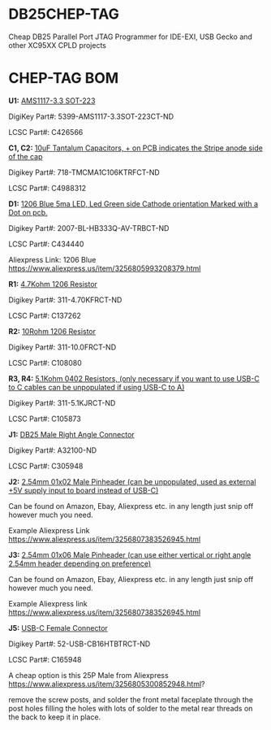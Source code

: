 # DB25CHEP-TAG
Cheap DB25 Parallel Port JTAG Programmer for IDE-EXI, USB Gecko and other XC95XX CPLD projects


# CHEP-TAG BOM

**U1:** <ins>AMS1117-3.3 SOT-223</ins>

DigiKey Part#: 5399-AMS1117-3.3SOT-223CT-ND

LCSC Part#: C426566

**C1, C2:** <ins>10uF Tantalum Capacitors, + on PCB indicates the Stripe anode side of the cap</ins>

Digikey Part#: 718-TMCMA1C106KTRFCT-ND

LCSC Part#: C4988312

**D1:** <ins>1206 Blue 5ma LED, Led Green side Cathode orientation Marked with a Dot on pcb.</ins>

Digikey Part#: 2007-BL-HB333Q-AV-TRBCT-ND

LCSC Part#: C434440

Aliexpress Link: 1206 Blue https://www.aliexpress.us/item/3256805993208379.html

**R1:** <ins>4.7Kohm 1206 Resistor</ins>

Digikey Part#: 311-4.70KFRCT-ND

LCSC Part#: C137262

**R2:** <ins>10Rohm 1206 Resistor</ins>

Digikey Part#: 311-10.0FRCT-ND

LCSC Part#: C108080

**R3, R4:** <ins>5.1Kohm 0402 Resistors, (only necessary if you want to use USB-C to C cables can be unpopulated if using USB-C to A)</ins>

Digikey Part#: 311-5.1KJRCT-ND

LCSC Part#: C105873

**J1:** <ins>DB25 Male Right Angle Connector</ins>

Digikey Part#: A32100-ND

LCSC Part#: C305948

**J2:** <ins>2.54mm 01x02 Male Pinheader (can be unpopulated, used as external +5V supply input to board instead of USB-C)</ins>

Can be found on Amazon, Ebay, Aliexpress etc. in any length just snip off however much you need.

Example Aliexpress Link https://www.aliexpress.us/item/3256807383526945.html

**J3:** <ins>2.54mm 01x06 Male Pinheader (can use either vertical or right angle 2.54mm header depending on preference)</ins>

Can be found on Amazon, Ebay, Aliexpress etc. in any length just snip off however much you need. 

Example Aliexpress link https://www.aliexpress.us/item/3256807383526945.html

**J5:** <ins>USB-C Female Connector</ins>

Digikey Part#: 52-USB-CB16HTBTRCT-ND

LCSC Part#: C165948

A cheap option is this 25P Male from Aliexpress https://www.aliexpress.us/item/3256805300852948.html?

remove the screw posts, and solder the front metal faceplate through the post holes filling the holes with lots of solder to the metal rear threads on the back to keep it in place.

